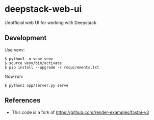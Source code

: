 # deepstack-web-ui
Unofficial web UI for working with Deepstack.

## Development
Use venv:
```
$ python3 -m venv venv
$ source venv/bin/activate
$ pip install --upgrade -r requirements.txt
```

Now run:
```
$ python3 app/server.py serve
```

## References
* This code is a fork of https://github.com/render-examples/fastai-v3

